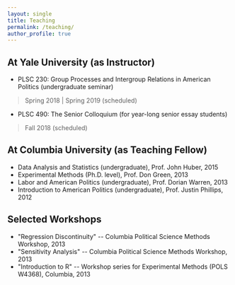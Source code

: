 ```yaml
---
layout: single
title: Teaching
permalink: /teaching/
author_profile: true
---
```


## At Yale University (as Instructor)
* PLSC 230: Group Processes and Intergroup Relations in American Politics (undergraduate seminar) 

> Spring 2018 &#124; Spring 2019 (scheduled)

* PLSC 490: The Senior Colloquium (for year-long senior essay students) 

> Fall 2018 (scheduled)

## At Columbia University (as Teaching Fellow)
* Data Analysis and Statistics (undergraduate), Prof. John Huber, 2015
* Experimental Methods (Ph.D. level), Prof. Don Green, 2013
* Labor and American Politics (undergraduate), Prof. Dorian Warren, 2013
* Introduction to American Politics (undergraduate), Prof. Justin Phillips, 2012

## Selected Workshops
* "Regression Discontinuity" -- Columbia Political Science Methods Workshop, 2013
* "Sensitivity Analysis" -- Columbia Political Science Methods Workshop, 2013
* "Introduction to R" -- Workshop series for Experimental Methods (POLS W4368), Columbia, 2013

